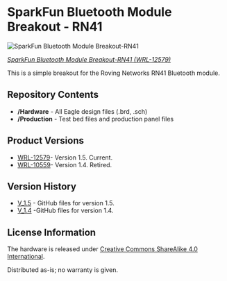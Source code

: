 SparkFun Bluetooth Module Breakout - RN41
==========================================

![SparkFun Bluetooth Module Breakout-RN41](https://cdn.sparkfun.com//assets/parts/9/2/3/1/10559-01.jpg)  

[*SparkFun Bluetooth Module Breakout-RN41 (WRL-12579)*](https://www.sparkfun.com/products/12579)

This is a simple breakout for the Roving Networks RN41 Bluetooth module. 

Repository Contents
-------------------
* **/Hardware** - All Eagle design files (.brd, .sch)
* **/Production** - Test bed files and production panel files


Product Versions
----------------
* [WRL-12579](https://www.sparkfun.com/products/12579)- Version 1.5. Current. 
* [WRL-10559](https://www.sparkfun.com/products/retired/10559)- Version 1.4. Retired.

Version History
---------------
* [V_1.5](https://github.com/sparkfun/Bluetooth_Module_Breakout/tree/V_1.5) - GitHub files for version 1.5. 
* [V_1.4](https://github.com/sparkfun/Bluetooth_Module_Breakout/tree/V_1.4) -GitHub files for version 1.4.

License Information
-------------------
The hardware is released under [Creative Commons ShareAlike 4.0 International](https://creativecommons.org/licenses/by-sa/4.0/).

Distributed as-is; no warranty is given.
